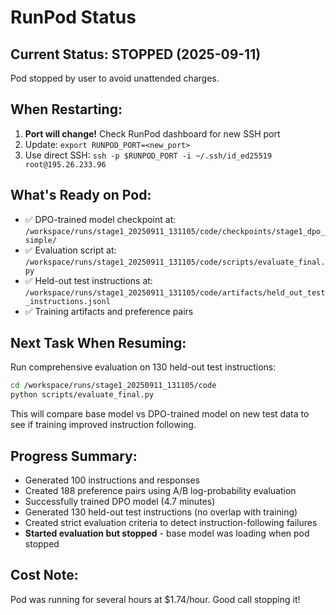 # RunPod Status

## Current Status: STOPPED (2025-09-11)
Pod stopped by user to avoid unattended charges.

## When Restarting:
1. **Port will change!** Check RunPod dashboard for new SSH port
2. Update: `export RUNPOD_PORT=<new_port>`
3. Use direct SSH: `ssh -p $RUNPOD_PORT -i ~/.ssh/id_ed25519 root@195.26.233.96`

## What's Ready on Pod:
- ✅ DPO-trained model checkpoint at: `/workspace/runs/stage1_20250911_131105/code/checkpoints/stage1_dpo_simple/`
- ✅ Evaluation script at: `/workspace/runs/stage1_20250911_131105/code/scripts/evaluate_final.py`
- ✅ Held-out test instructions at: `/workspace/runs/stage1_20250911_131105/code/artifacts/held_out_test_instructions.jsonl`
- ✅ Training artifacts and preference pairs

## Next Task When Resuming:
Run comprehensive evaluation on 130 held-out test instructions:
```bash
cd /workspace/runs/stage1_20250911_131105/code
python scripts/evaluate_final.py
```

This will compare base model vs DPO-trained model on new test data to see if training improved instruction following.

## Progress Summary:
- Generated 100 instructions and responses
- Created 188 preference pairs using A/B log-probability evaluation
- Successfully trained DPO model (4.7 minutes)
- Generated 130 held-out test instructions (no overlap with training)
- Created strict evaluation criteria to detect instruction-following failures
- **Started evaluation but stopped** - base model was loading when pod stopped

## Cost Note:
Pod was running for several hours at $1.74/hour. Good call stopping it!